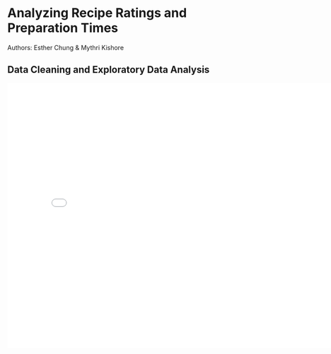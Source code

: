 # Analyzing Recipe Ratings and Preparation Times
 

Authors: Esther Chung & Mythri Kishore



## Data Cleaning and Exploratory Data Analysis
<iframe
  src="/RecipeAnalysis/assets/ratingdist.html"
  width="800"
  height="600"
  frameborder="0"
></iframe>
